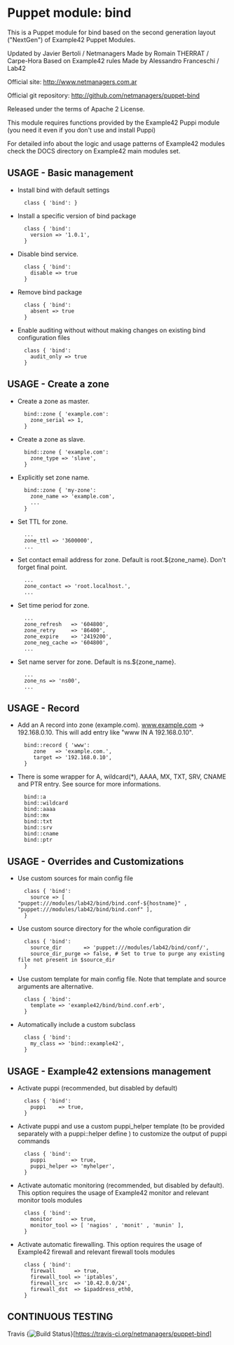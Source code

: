 # Puppet module: bind

This is a Puppet module for bind based on the second generation layout ("NextGen") of Example42 Puppet Modules.

Updated by Javier Bertoli / Netmanagers
Made by Romain THERRAT / Carpe-Hora
Based on Example42 rules
Made by Alessandro Franceschi / Lab42

Official site: http://www.netmanagers.com.ar

Official git repository: http://github.com/netmanagers/puppet-bind

Released under the terms of Apache 2 License.

This module requires functions provided by the Example42 Puppi module (you need it even if you don't use and install Puppi)

For detailed info about the logic and usage patterns of Example42 modules check the DOCS directory on Example42 main modules set.

## USAGE - Basic management

* Install bind with default settings

        class { 'bind': }

* Install a specific version of bind package

        class { 'bind':
          version => '1.0.1',
        }

* Disable bind service.

        class { 'bind':
          disable => true
        }

* Remove bind package

        class { 'bind':
          absent => true
        }

* Enable auditing without without making changes on existing bind configuration files

        class { 'bind':
          audit_only => true
        }

## USAGE - Create a zone

* Create a zone as master.

        bind::zone { 'example.com':
          zone_serial => 1,
        }

* Create a zone as slave.

        bind::zone { 'example.com':
          zone_type => 'slave',
        }

* Explicitly set zone name.

        bind::zone { 'my-zone':
          zone_name => 'example.com',
          ...
        }

* Set TTL for zone.

        ...
        zone_ttl => '3600000',
        ...

* Set contact email address for zone. Default is root.${zone_name}. Don't forget final point.

        ...
        zone_contact => 'root.localhost.',
        ...

* Set time period for zone.

        ...
        zone_refresh   => '604800',
        zone_retry     => '86400',
        zone_expire    => '2419200',
        zone_neg_cache => '604800',
        ...

* Set name server for zone. Default is ns.${zone_name}.

        ...
        zone_ns => 'ns00',
        ...

## USAGE - Record

* Add an A record into zone (example.com). www.example.com -> 192.168.0.10. This will add entry like "www IN A 192.168.0.10".

        bind::record { 'www':
           zone   => 'example.com.',
           target => '192.168.0.10',
        }

* There is some wrapper for A, wildcard(*), AAAA, MX, TXT, SRV, CNAME and PTR entry. See source for more informations.

        bind::a
        bind::wildcard
        bind::aaaa
        bind::mx
        bind::txt
        bind::srv
        bind::cname
        bind::ptr

## USAGE - Overrides and Customizations
* Use custom sources for main config file

        class { 'bind':
          source => [ "puppet:///modules/lab42/bind/bind.conf-${hostname}" , "puppet:///modules/lab42/bind/bind.conf" ],
        }


* Use custom source directory for the whole configuration dir

        class { 'bind':
          source_dir       => 'puppet:///modules/lab42/bind/conf/',
          source_dir_purge => false, # Set to true to purge any existing file not present in $source_dir
        }

* Use custom template for main config file. Note that template and source arguments are alternative.

        class { 'bind':
          template => 'example42/bind/bind.conf.erb',
        }

* Automatically include a custom subclass

        class { 'bind':
          my_class => 'bind::example42',
        }


## USAGE - Example42 extensions management
* Activate puppi (recommended, but disabled by default)

        class { 'bind':
          puppi    => true,
        }

* Activate puppi and use a custom puppi_helper template (to be provided separately with a puppi::helper define ) to customize the output of puppi commands

        class { 'bind':
          puppi        => true,
          puppi_helper => 'myhelper',
        }

* Activate automatic monitoring (recommended, but disabled by default). This option requires the usage of Example42 monitor and relevant monitor tools modules

        class { 'bind':
          monitor      => true,
          monitor_tool => [ 'nagios' , 'monit' , 'munin' ],
        }

* Activate automatic firewalling. This option requires the usage of Example42 firewall and relevant firewall tools modules

        class { 'bind':
          firewall      => true,
          firewall_tool => 'iptables',
          firewall_src  => '10.42.0.0/24',
          firewall_dst  => $ipaddress_eth0,
        }


## CONTINUOUS TESTING

Travis {<img src="https://travis-ci.org/netmanagers/puppet-bind.png?branch=master" alt="Build Status" />}[https://travis-ci.org/netmanagers/puppet-bind]
